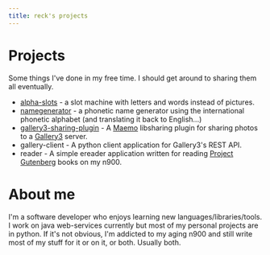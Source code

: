 ```yaml
---
title: reck's projects
---
```


Projects
========

Some things I've done in my free time. I should get around to sharing them all eventually.

 * [alpha-slots](https://github.com/ryan-reck/alpha-slots) - a slot machine with letters and words instead of pictures.
 * [namegenerator](https://github.com/ryan-reck/namegenerator) - a phonetic name generator using the international phonetic alphabet (and translating it back to English...)
 * [gallery3-sharing-plugin](https://github.com/ryan-reck/gallery3-sharing-plugin) - A [Maemo](http://maemo.org/) libsharing plugin for sharing photos to a [Gallery3](http://galleryproject.org/) server.
 * gallery-client - A python client application for Gallery3's REST API.
 * reader - A simple ereader application written for reading [Project Gutenberg](http://www.gutenberg.org/wiki/Main_Page) books on my n900.

About me
========

I'm a software developer who enjoys learning new languages/libraries/tools. I work on java web-services currently but most of my personal projects are in python. If it's not obvious, I'm addicted to my aging n900 and still write most of my stuff for it or on it, or both. Usually both.
